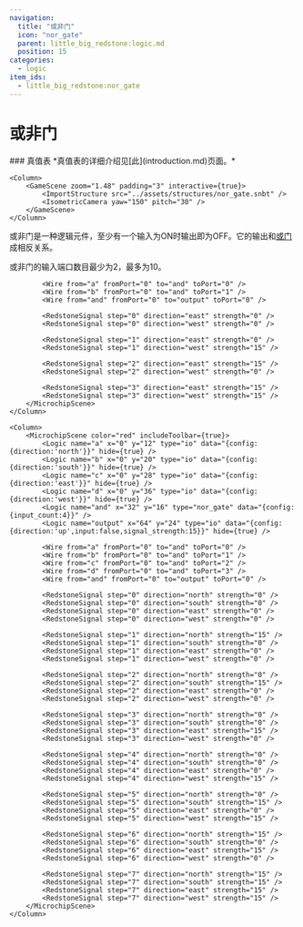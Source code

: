 ```yaml
---
navigation:
  title: "或非门"
  icon: "nor_gate"
  parent: little_big_redstone:logic.md
  position: 15
categories:
  - logic
item_ids:
  - little_big_redstone:nor_gate
---
```


# 或非门

<FloatingColumn width="100" align="right">
	### 真值表
	<TruthTable inputs="2" outputs="1">
		<TruthState input="0,0" output="1" />
		<TruthState input="0,1" output="0" />
		<TruthState input="1,0" output="0" />
		<TruthState input="1,1" output="0" />
	</TruthTable>
	*真值表的详细介绍见[此](introduction.md)页面。*
</FloatingColumn>

<Row>
	<Column>
		<RecipeFor id="nor_gate" />
	</Column>

	<Column>
		<GameScene zoom="1.48" padding="3" interactive={true}>
			<ImportStructure src="../assets/structures/nor_gate.snbt" />
			<IsometricCamera yaw="150" pitch="30" />
		</GameScene>
	</Column>
</Row>

或非门是一种逻辑元件，至少有一个输入为ON时输出即为OFF。它的输出和[或门](or_gate.md)成相反关系。

或非门的输入端口数目最少为2，最多为10。

<Row>
	<Column>
		<MicrochipScene color="red" includeToolbar={true}>
			<Logic name="a" x="0" y="12" type="io" data="{config:{direction:'east'}}" hide={true} />
			<Logic name="b" x="0" y="20" type="io" data="{config:{direction:'west'}}" hide={true} />
			<Logic name="and" x="32" y="16" type="nor_gate" />
			<Logic name="output" x="64" y="16" type="io" data="{config:{input:false,signal_strength:15}}" hide={true} />

			<Wire from="a" fromPort="0" to="and" toPort="0" />
			<Wire from="b" fromPort="0" to="and" toPort="1" />
			<Wire from="and" fromPort="0" to="output" toPort="0" />

			<RedstoneSignal step="0" direction="east" strength="0" />
			<RedstoneSignal step="0" direction="west" strength="0" />

			<RedstoneSignal step="1" direction="east" strength="0" />
			<RedstoneSignal step="1" direction="west" strength="15" />

			<RedstoneSignal step="2" direction="east" strength="15" />
			<RedstoneSignal step="2" direction="west" strength="0" />

			<RedstoneSignal step="3" direction="east" strength="15" />
			<RedstoneSignal step="3" direction="west" strength="15" />
		</MicrochipScene>
	</Column>

	<Column>
		<MicrochipScene color="red" includeToolbar={true}>
			<Logic name="a" x="0" y="12" type="io" data="{config:{direction:'north'}}" hide={true} />
			<Logic name="b" x="0" y="20" type="io" data="{config:{direction:'south'}}" hide={true} />
			<Logic name="c" x="0" y="28" type="io" data="{config:{direction:'east'}}" hide={true} />
			<Logic name="d" x="0" y="36" type="io" data="{config:{direction:'west'}}" hide={true} />
			<Logic name="and" x="32" y="16" type="nor_gate" data="{config:{input_count:4}}" />
			<Logic name="output" x="64" y="24" type="io" data="{config:{direction:'up',input:false,signal_strength:15}}" hide={true} />

			<Wire from="a" fromPort="0" to="and" toPort="0" />
			<Wire from="b" fromPort="0" to="and" toPort="1" />
			<Wire from="c" fromPort="0" to="and" toPort="2" />
			<Wire from="d" fromPort="0" to="and" toPort="3" />
			<Wire from="and" fromPort="0" to="output" toPort="0" />

			<RedstoneSignal step="0" direction="north" strength="0" />
			<RedstoneSignal step="0" direction="south" strength="0" />
			<RedstoneSignal step="0" direction="east" strength="0" />
			<RedstoneSignal step="0" direction="west" strength="0" />

			<RedstoneSignal step="1" direction="north" strength="15" />
			<RedstoneSignal step="1" direction="south" strength="0" />
			<RedstoneSignal step="1" direction="east" strength="0" />
			<RedstoneSignal step="1" direction="west" strength="0" />

			<RedstoneSignal step="2" direction="north" strength="0" />
			<RedstoneSignal step="2" direction="south" strength="15" />
			<RedstoneSignal step="2" direction="east" strength="0" />
			<RedstoneSignal step="2" direction="west" strength="0" />

			<RedstoneSignal step="3" direction="north" strength="0" />
			<RedstoneSignal step="3" direction="south" strength="0" />
			<RedstoneSignal step="3" direction="east" strength="15" />
			<RedstoneSignal step="3" direction="west" strength="0" />

			<RedstoneSignal step="4" direction="north" strength="0" />
			<RedstoneSignal step="4" direction="south" strength="0" />
			<RedstoneSignal step="4" direction="east" strength="0" />
			<RedstoneSignal step="4" direction="west" strength="15" />

			<RedstoneSignal step="5" direction="north" strength="0" />
			<RedstoneSignal step="5" direction="south" strength="15" />
			<RedstoneSignal step="5" direction="east" strength="0" />
			<RedstoneSignal step="5" direction="west" strength="15" />

			<RedstoneSignal step="6" direction="north" strength="15" />
			<RedstoneSignal step="6" direction="south" strength="0" />
			<RedstoneSignal step="6" direction="east" strength="15" />
			<RedstoneSignal step="6" direction="west" strength="0" />

			<RedstoneSignal step="7" direction="north" strength="15" />
			<RedstoneSignal step="7" direction="south" strength="15" />
			<RedstoneSignal step="7" direction="east" strength="15" />
			<RedstoneSignal step="7" direction="west" strength="15" />
		</MicrochipScene>
	</Column>
</Row>